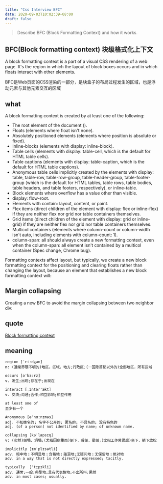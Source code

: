 ```yaml
---
title: "Css Interview BFC"
date: 2020-09-03T10:02:39+08:00
draft: false
---
```


> Describe BFC (Block Formatting Context) and how it works.

## BFC(Block formatting context) 块级格式化上下文

A block formatting context is a part of a visual CSS rendering of a web page. It's the region in which the layout of block boxes occurs and in which floats interact with other elements.

BFC是Web页面的CSS渲染的一部分，是块盒子的布局过程发生的区域，也是浮动元素与其他元素交互的区域

## what
A block formatting context is created by at least one of the following:

- The root element of the document (<html>). 
- Floats (elements where float isn't none).
- Absolutely positioned elements (elements where position is absolute or fixed).
- Inline-blocks (elements with display: inline-block).
- Table cells (elements with display: table-cell, which is the default for HTML table cells).
- Table captions (elements with display: table-caption, which is the default for HTML table captions).
- Anonymous table cells implicitly created by the elements with display: table, table-row, table-row-group, table-header-group, table-footer-group (which is the default for HTML tables, table rows, table bodies, table  headers, and table footers, respectively), or inline-table.
- Block elements where overflow has a value other than visible.
- display: flow-root.
- Elements with contain: layout, content, or paint.
- Flex items (direct children of the element with display: flex or inline-flex) if they are neither flex nor grid nor table containers themselves.
- Grid items (direct children of the element with display: grid or inline-grid) if they are neither flex nor grid nor table containers themselves.
- Multicol containers (elements where column-count or column-width isn't auto, including elements with column-count: 1).
- column-span: all should always create a new formatting context, even when the column-span: all element isn't contained by a multicol container (Spec change, Chrome bug).

Formatting contexts affect layout, but typically, we create a new block formatting context for the positioning and clearing floats rather than changing the layout, because an element that establishes a new block formatting context will:


## Margin collapsing
Creating a new BFC to avoid the margin collapsing between two neighbor div:

## quote
[Block formatting context](https://developer.mozilla.org/en-US/docs/Web/Guide/CSS/Block_formatting_context)


## meaning

```
region [ˈriːdʒən]
n: (通常界限不明的)地区，区域，地方;行政区;(一国除首都以外的)全部地区，所有区域

occurs [əˈkɜːrz]
v. 发生;出现;存在于;出现在

interact [ˌɪntərˈækt]
v. 交流;沟通;合作;相互影响;相互作用

at least one of
至少有一个

Anonymous [əˈnɑːnɪməs]
adj. 不知姓名的; 名字不公开的; 匿名的; 不具名的; 没有特色的
adj. (of a person) not identified by name; of unknown name.

collapsing [kəˈlæpsɪŋ]
v: (突然)倒塌，坍塌;(尤指因病重而)倒下，昏倒，晕倒;(尤指工作劳累后)坐下，躺下放松

implicitly [ɪmˈplɪsətli]
adv. 暗中地；不明显地；含蓄地；蕴涵地;无疑问地；无保留地；绝对地
adv. in a way that is not directly expressed; tacitly.

typically  [ˈtɪpɪkli]
adv. 通常;一般;典型地;具有代表性地;不出所料;果然
adv. in most cases; usually.
```